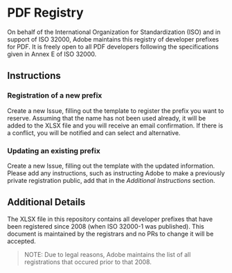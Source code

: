 # PDF Registry
On behalf of the International Organization for Standardization (ISO) and in support of ISO 32000, Adobe maintains this registry of developer prefixes for PDF.  It is freely open to all PDF developers following the specifications given in Annex E of ISO 32000. 

## Instructions
### Registration of a new prefix
Create a new Issue, filling out the template to register the prefix you want to reserve. Assuming that the name has not been used already, it will be added to the XLSX file and you will receive an email confirmation.  If there is a conflict, you will be notified and can select and alternative.

### Updating an existing prefix
Create a new Issue, filling out the template with the updated information. Please add any instructions, such as instructing Adobe to make a previously private registration public, add that in the *Additional Instructions* section.


## Additional Details
The XLSX file in this repository contains all developer prefixes that have been registered since 2008 (when ISO 32000-1 was published).  This document is maintained by the registrars and no PRs to change it will be accepted.  
>NOTE: Due to legal reasons, Adobe maintains the list of all registrations that occured prior to that 2008.
